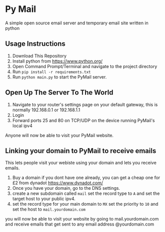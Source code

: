 # Py Mail  
A simple open source email server and temporary email site written in python

## Usage Instructions

1. Download This Repository
2. Install python from https://www.python.org/
3. Open Command Prompt/Terminal and navigate to the project directory
4. Run `pip install -r requirements.txt`
5. Run `python main.py` to start the PyMail server.

## Open Up The Server To The World

1. Navigate to your router's settings page on your default gateway, this is normally 192.168.0.1 or 192.168.1.1
2. Login
3. Forward ports 25 and 80 on TCP/UDP on the device running PyMail's local ipv4

Anyone will now be able to visit your PyMail website.

## Linking your domain to PyMail to receive emails
This lets people visit your webiste using your domain and lets you receive emails.  

1. Buy a domain if you dont have one already, you can get a cheap one for £2 from dynadot https://www.dynadot.com/
2. Once you have your domain, go to the DNS settings.
3. create a new subdomain called `mail` set the record type to `A` and set the target host to your public ipv4.
4. set the record type for your main domain to `MX` set the priority to `10` and set the host to `mail.yourdomain.com`

you will now be able to visit your website by going to mail.yourdomain.com and receive emails that get sent to any email address @yourdomain.com
